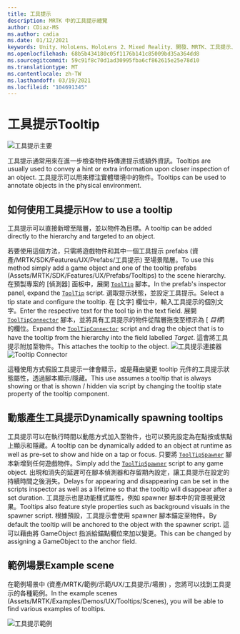 ```yaml
---
title: 工具提示
description: MRTK 中的工具提示總覽
author: CDiaz-MS
ms.author: cadia
ms.date: 01/12/2021
keywords: Unity、HoloLens、HoloLens 2、Mixed Reality、開發、MRTK、工具提示、
ms.openlocfilehash: 68b5b434180c05f1176b141c85009bd35a364dd8
ms.sourcegitcommit: 59c91f8c70d1ad30995fba6cf862615e25e78d10
ms.translationtype: MT
ms.contentlocale: zh-TW
ms.lasthandoff: 03/19/2021
ms.locfileid: "104691345"
---
```

# <a name="tooltip"></a><span data-ttu-id="623da-104">工具提示</span><span class="sxs-lookup"><span data-stu-id="623da-104">Tooltip</span></span>

![工具提示主要](../images/tooltip/MRTK_Tooltip_Main.png)

<span data-ttu-id="623da-106">工具提示通常用來在進一步檢查物件時傳達提示或額外資訊。</span><span class="sxs-lookup"><span data-stu-id="623da-106">Tooltips are usually used to convey a hint or extra information upon closer inspection of an object.</span></span> <span data-ttu-id="623da-107">工具提示可以用來標注實體環境中的物件。</span><span class="sxs-lookup"><span data-stu-id="623da-107">Tooltips can be used to annotate objects in the physical environment.</span></span>

## <a name="how-to-use-a-tooltip"></a><span data-ttu-id="623da-108">如何使用工具提示</span><span class="sxs-lookup"><span data-stu-id="623da-108">How to use a tooltip</span></span>

<span data-ttu-id="623da-109">工具提示可以直接新增至階層，並以物件為目標。</span><span class="sxs-lookup"><span data-stu-id="623da-109">A tooltip can be added directly to the hierarchy and targeted to an object.</span></span>

<span data-ttu-id="623da-110">若要使用這個方法，只需將遊戲物件和其中一個工具提示 prefabs (資產/MRTK/SDK/Features/UX/Prefabs/工具提示) 至場景階層。</span><span class="sxs-lookup"><span data-stu-id="623da-110">To use this method simply add a game object and one of the tooltip prefabs (Assets/MRTK/SDK/Features/UX/Prefabs/Tooltips) to the scene hierarchy.</span></span> <span data-ttu-id="623da-111">在預製專案的 [偵測器] 面板中，展開 [`ToolTip`](xref:Microsoft.MixedReality.Toolkit.UI.ToolTip) 腳本。</span><span class="sxs-lookup"><span data-stu-id="623da-111">In the prefab's inspector panel, expand the [`ToolTip`](xref:Microsoft.MixedReality.Toolkit.UI.ToolTip) script.</span></span> <span data-ttu-id="623da-112">選取提示狀態，並設定工具提示。</span><span class="sxs-lookup"><span data-stu-id="623da-112">Select a tip state and configure the tooltip.</span></span>  <span data-ttu-id="623da-113">在 [文字] 欄位中，輸入工具提示的個別文字。</span><span class="sxs-lookup"><span data-stu-id="623da-113">Enter the respective text for the tool tip in the text field.</span></span> <span data-ttu-id="623da-114">展開 [`ToolTipConnector`](xref:Microsoft.MixedReality.Toolkit.UI.ToolTipConnector) 腳本，並將具有工具提示的物件從階層拖曳至標示為 [ *目標*] 的欄位。</span><span class="sxs-lookup"><span data-stu-id="623da-114">Expand the [`ToolTipConnector`](xref:Microsoft.MixedReality.Toolkit.UI.ToolTipConnector) script and drag the object that is to have the tooltip from the hierarchy into the field labelled *Target*.</span></span> <span data-ttu-id="623da-115">這會將工具提示附加至物件。</span><span class="sxs-lookup"><span data-stu-id="623da-115">This attaches the tooltip to the object.</span></span>
<span data-ttu-id="623da-116">![工具提示連接器](../images/tooltip/MRTK_Tooltip_Connector.png)</span><span class="sxs-lookup"><span data-stu-id="623da-116">![Tooltip Connector](../images/tooltip/MRTK_Tooltip_Connector.png)</span></span>

<span data-ttu-id="623da-117">這種使用方式假設工具提示一律會顯示，或是藉由變更 tooltip 元件的工具提示狀態屬性，透過腳本顯示/隱藏。</span><span class="sxs-lookup"><span data-stu-id="623da-117">This use assumes a tooltip that is always showing or that is shown / hidden via script by changing the tooltip state property of the tooltip component.</span></span>

## <a name="dynamically-spawning-tooltips"></a><span data-ttu-id="623da-118">動態產生工具提示</span><span class="sxs-lookup"><span data-stu-id="623da-118">Dynamically spawning tooltips</span></span>

<span data-ttu-id="623da-119">工具提示可以在執行時間以動態方式加入至物件，也可以預先設定為在點按或焦點上顯示和隱藏。</span><span class="sxs-lookup"><span data-stu-id="623da-119">A tooltip can be dynamically added to an object at runtime as well as pre-set to show and hide on a tap or focus.</span></span> <span data-ttu-id="623da-120">只要將 [`ToolTipSpawner`](xref:Microsoft.MixedReality.Toolkit.UI.ToolTipSpawner) 腳本新增到任何遊戲物件。</span><span class="sxs-lookup"><span data-stu-id="623da-120">Simply add the [`ToolTipSpawner`](xref:Microsoft.MixedReality.Toolkit.UI.ToolTipSpawner) script to any game object.</span></span> <span data-ttu-id="623da-121">出現和消失的延遲可在腳本偵測器和存留期內設定，讓工具提示在設定的持續時間之後消失。</span><span class="sxs-lookup"><span data-stu-id="623da-121">Delays for appearing and disappearing can be set in the scripts inspector as well as a lifetime so that the tooltip will disappear after a set duration.</span></span> <span data-ttu-id="623da-122">工具提示也是功能樣式屬性，例如 spawner 腳本中的背景視覺效果。</span><span class="sxs-lookup"><span data-stu-id="623da-122">Tooltips also feature style properties such as background visuals in the spawner script.</span></span> <span data-ttu-id="623da-123">根據預設，工具提示會使用 spawner 腳本錨定至物件。</span><span class="sxs-lookup"><span data-stu-id="623da-123">By default the tooltip will be anchored to the object with the spawner script.</span></span> <span data-ttu-id="623da-124">這可以藉由將 GameObject 指派給錨點欄位來加以變更。</span><span class="sxs-lookup"><span data-stu-id="623da-124">This can be changed by assigning a GameObject to the anchor field.</span></span>

## <a name="example-scene"></a><span data-ttu-id="623da-125">範例場景</span><span class="sxs-lookup"><span data-stu-id="623da-125">Example scene</span></span>

<span data-ttu-id="623da-126">在範例場景中 (資產/MRTK/範例/示範/UX/工具提示/場景) ，您將可以找到工具提示的各種範例。</span><span class="sxs-lookup"><span data-stu-id="623da-126">In the example scenes (Assets/MRTK/Examples/Demos/UX/Tooltips/Scenes), you will be able to find various examples of tooltips.</span></span>

![工具提示範例](../images/tooltip/MRTK_Tooltip_Examples.png)
